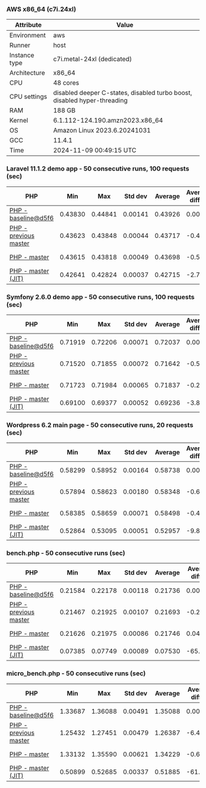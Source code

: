 ### AWS x86_64 (c7i.24xl)

|  Attribute    |     Value      |
|---------------|----------------|
| Environment   |aws|
| Runner        |host|
| Instance type |c7i.metal-24xl (dedicated)|
| Architecture  |x86_64
| CPU           |48 cores|
| CPU settings  |disabled deeper C-states, disabled turbo boost, disabled hyper-threading|
| RAM           |188 GB|
| Kernel        |6.1.112-124.190.amzn2023.x86_64|
| OS            |Amazon Linux 2023.6.20241031|
| GCC           |11.4.1|
| Time          |2024-11-09 00:49:15 UTC|

### Laravel 11.1.2 demo app - 50 consecutive runs, 100 requests (sec)

|     PHP     |     Min     |     Max     |    Std dev   |   Average  |  Average diff % |   Median   | Median diff % |     Memory    |
|-------------|-------------|-------------|--------------|------------|-----------------|------------|---------------|---------------|
|[PHP - baseline@d5f6](https://github.com/php/php-src/commit/d5f6e56610)|0.43830|0.44841|0.00141|0.43926|0.00%|0.43899|0.00%|41.88 MB|
|[PHP - previous master](https://github.com/php/php-src/commit/c1bf3acf44)|0.43623|0.43848|0.00044|0.43717|-0.48%|0.43712|-0.43%|41.80 MB|
|[PHP - master](https://github.com/php/php-src/commit/963511bffa)|0.43615|0.43818|0.00049|0.43698|-0.52%|0.43693|-0.47%|41.80 MB|
|[PHP - master (JIT)](https://github.com/php/php-src/commit/963511bffa)|0.42641|0.42824|0.00037|0.42715|-2.76%|0.42712|-2.70%|50.87 MB|

### Symfony 2.6.0 demo app - 50 consecutive runs, 100 requests (sec)

|     PHP     |     Min     |     Max     |    Std dev   |   Average  |  Average diff % |   Median   | Median diff % |     Memory    |
|-------------|-------------|-------------|--------------|------------|-----------------|------------|---------------|---------------|
|[PHP - baseline@d5f6](https://github.com/php/php-src/commit/d5f6e56610)|0.71919|0.72206|0.00071|0.72037|0.00%|0.72036|0.00%|37.40 MB|
|[PHP - previous master](https://github.com/php/php-src/commit/c1bf3acf44)|0.71520|0.71855|0.00072|0.71642|-0.55%|0.71617|-0.58%|37.51 MB|
|[PHP - master](https://github.com/php/php-src/commit/963511bffa)|0.71723|0.71984|0.00065|0.71837|-0.28%|0.71832|-0.28%|37.51 MB|
|[PHP - master (JIT)](https://github.com/php/php-src/commit/963511bffa)|0.69100|0.69377|0.00052|0.69236|-3.89%|0.69232|-3.89%|44.57 MB|

### Wordpress 6.2 main page - 50 consecutive runs, 20 requests (sec)

|     PHP     |     Min     |     Max     |    Std dev   |   Average  |  Average diff % |   Median   | Median diff % |     Memory    |
|-------------|-------------|-------------|--------------|------------|-----------------|------------|---------------|---------------|
|[PHP - baseline@d5f6](https://github.com/php/php-src/commit/d5f6e56610)|0.58299|0.58952|0.00164|0.58738|0.00%|0.58791|0.00%|43.01 MB|
|[PHP - previous master](https://github.com/php/php-src/commit/c1bf3acf44)|0.57894|0.58623|0.00180|0.58348|-0.66%|0.58406|-0.65%|43.13 MB|
|[PHP - master](https://github.com/php/php-src/commit/963511bffa)|0.58385|0.58659|0.00071|0.58498|-0.41%|0.58492|-0.51%|43.13 MB|
|[PHP - master (JIT)](https://github.com/php/php-src/commit/963511bffa)|0.52864|0.53095|0.00051|0.52957|-9.84%|0.52948|-9.94%|62.01 MB|

### bench.php - 50 consecutive runs (sec)

|     PHP     |     Min     |     Max     |    Std dev   |   Average  |  Average diff % |   Median   | Median diff % |     Memory    |
|-------------|-------------|-------------|--------------|------------|-----------------|------------|---------------|---------------|
|[PHP - baseline@d5f6](https://github.com/php/php-src/commit/d5f6e56610)|0.21584|0.22178|0.00118|0.21736|0.00%|0.21710|0.00%|26.18 MB|
|[PHP - previous master](https://github.com/php/php-src/commit/c1bf3acf44)|0.21467|0.21925|0.00107|0.21693|-0.20%|0.21690|-0.09%|26.23 MB|
|[PHP - master](https://github.com/php/php-src/commit/963511bffa)|0.21626|0.21975|0.00086|0.21746|0.04%|0.21725|0.07%|26.23 MB|
|[PHP - master (JIT)](https://github.com/php/php-src/commit/963511bffa)|0.07385|0.07749|0.00089|0.07530|-65.36%|0.07520|-65.36%|27.41 MB|

### micro_bench.php - 50 consecutive runs (sec)

|     PHP     |     Min     |     Max     |    Std dev   |   Average  |  Average diff % |   Median   | Median diff % |     Memory    |
|-------------|-------------|-------------|--------------|------------|-----------------|------------|---------------|---------------|
|[PHP - baseline@d5f6](https://github.com/php/php-src/commit/d5f6e56610)|1.33687|1.36088|0.00491|1.35088|0.00%|1.35106|0.00%|20.44 MB|
|[PHP - previous master](https://github.com/php/php-src/commit/c1bf3acf44)|1.25432|1.27451|0.00479|1.26387|-6.44%|1.26353|-6.48%|20.49 MB|
|[PHP - master](https://github.com/php/php-src/commit/963511bffa)|1.33132|1.35590|0.00621|1.34229|-0.64%|1.34232|-0.65%|20.49 MB|
|[PHP - master (JIT)](https://github.com/php/php-src/commit/963511bffa)|0.50899|0.52685|0.00337|0.51885|-61.59%|0.51902|-61.58%|21.82 MB|
